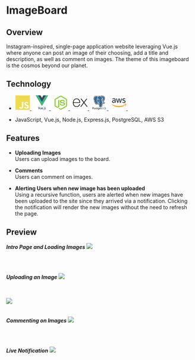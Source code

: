 # ImageBoard

## Overview

Instagram-inspired, single-page application website leveraging Vue.js where anyone can post an image of their choosing, add a title and description, as well as comment on images. The theme of this imageboard is the cosmos beyond our planet.

## Technology

-   <p> <a href="https://developer.mozilla.org/en-US/docs/Web/JavaScript" target="_blank"> <img src="https://raw.githubusercontent.com/devicons/devicon/c5378d6c2510ffa0b3e4475af95618a8048d6cf1/icons/javascript/javascript-plain.svg" alt="javascript" width="40" height="40"/> </a> &nbsp; <a href="https://vuejs.org/" target="_blank"> <img src="https://raw.githubusercontent.com/devicons/devicon/c5378d6c2510ffa0b3e4475af95618a8048d6cf1/icons/vuejs/vuejs-original-wordmark.svg" alt="vuejs" width="40" height="40"/> </a> &nbsp; <a href="https://nodejs.org" target="_blank"> <img src="https://raw.githubusercontent.com/devicons/devicon/c5378d6c2510ffa0b3e4475af95618a8048d6cf1/icons/nodejs/nodejs-original.svg" alt="nodejs" width="40" height="40"/> </a> &nbsp; <a href="https://expressjs.com" target="_blank"> <img src="https://raw.githubusercontent.com/devicons/devicon/c5378d6c2510ffa0b3e4475af95618a8048d6cf1/icons/express/express-original.svg" alt="express" width="40" height="40"/> </a> &nbsp; <a href="https://www.postgresql.org" target="_blank"> <img src="https://raw.githubusercontent.com/devicons/devicon/c5378d6c2510ffa0b3e4475af95618a8048d6cf1/icons/postgresql/postgresql-original-wordmark.svg" alt="postgresql" width="40" height="40"/> </a> &nbsp;  <a href="https://aws.amazon.com" target="_blank"> <img src="https://raw.githubusercontent.com/devicons/devicon/c5378d6c2510ffa0b3e4475af95618a8048d6cf1/icons/amazonwebservices/amazonwebservices-original-wordmark.svg" alt="aws" width="40" height="40"/> </a> &nbsp; </p>

-   JavaScript, Vue.js, Node.js, Express.js, PostgreSQL, AWS S3

## Features

-   **Uploading Images**
    <br>
    Users can upload images to the board.

-   **Comments**
    <br>
    Users can comment on images.

-   **Alerting Users when new image has been uploaded**
    <br>
    Using a recursive function, users are alerted when new images have been uploaded to the site since they arrived via a notification. Clicking the notification will render the new images without the need to refresh the page.

## Preview

**_Intro Page and Loading Images_**
<img src="public/intro.gif">

<br>
<br>

**_Uploading an Image_**
<img src="public/upload1.gif">

<br>
<br>
<img src="public/uploading2.gif">

<br>
<br>

**_Commenting on Images_**
<img src="public/comment.gif">

<br>
<br>

**_Live Notification_**
<img src="public/notification.gif">
